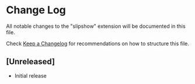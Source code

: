 # Change Log

All notable changes to the "slipshow" extension will be documented in this file.

Check [Keep a Changelog](http://keepachangelog.com/) for recommendations on how to structure this file.

## [Unreleased]

- Initial release